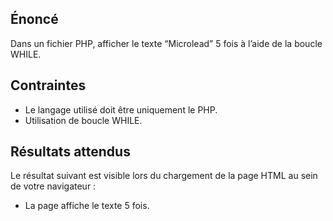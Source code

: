 ## Énoncé

Dans un fichier PHP, afficher le texte “Microlead” 5 fois à l’aide de la boucle WHILE.

## Contraintes

- Le langage utilisé doit être uniquement le PHP.
- Utilisation de boucle WHILE.

## Résultats attendus

Le résultat suivant est visible lors du chargement de la page HTML au sein de votre navigateur :

- La page affiche le texte 5 fois.